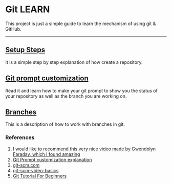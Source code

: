 # Git LEARN
This project is just a simple guide to learn the mechanism of using git & GitHub.
___
## [Setup Steps](steps.md)
It is a simple step by step explanation of how create a repository.
## [Git prompt customization](prompt.md)
Read it and learn how to make your git prompt to show you the status of
your repository as well as the branch you are working on.
## [Branches](branches.md)
This is a description of how to work with branches in git.

### References
1. [I would like to recommend this very nice video made by Gwendolyn Faraday, which I found amazing](https://www.youtube.com/watch?v=RGOj5yH7evk&ab_channel=freeCodeCamp.org)
2. [Git Prompt customization explanation](https://jon.sprig.gs/blog/post/1940)
3. [git-scm.com](https://git-scm.com/book/en/v2/Getting-Started-About-Version-Control)
4. [git-scm-video-basics](https://www.youtube.com/watch?v=SWYqp7iY_Tc)
5. [Git Tutorial For Beginners](https://www.simplilearn.com/tutorials/git-tutorial/git-tutorial-for-beginner)
